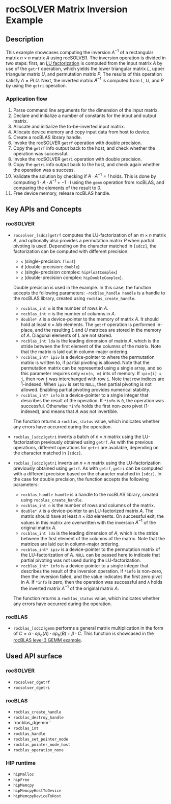 # rocSOLVER Matrix Inversion Example

## Description
This example showcases computing the inversion $A^{-1}$ of a rectangular matrix $n\times n$ matrix $A$ using rocSOLVER. The inversion operation is divided in two steps: first, an [LU factorization](https://en.wikipedia.org/wiki/LU_decomposition) is computed from the input matrix $A$ by use of the `getrf` operation, which yields the lower triangular matrix $L$, upper triangular matrix $U$, and permutation matrix $P$. The results of this operation satisfy $A = PLU$. Next, the inverted matrix $A^{-1}$ is computed from $L$, $U$, and $P$ by using the `getri` operation.

### Application flow
1. Parse command line arguments for the dimension of the input matrix.
2. Declare and initialize a number of constants for the input and output matrix.
3. Allocate and initialize the to-be-inverted input matrix.
4. Allocate device memory and copy input data from host to device.
5. Create a rocBLAS library handle.
6. Invoke the rocSOLVER `getrf` operation with double precision.
7. Copy the `getrf` info output back to the host, and check whether the operation was successful.
9. Invoke the rocSOLVER `getri` operation with double precision.
10. Copy the `getri` info output back to the host, and check again whether the operation was a success.
11. Validate the solution by checking if $A\cdot A^{-1} = I$ holds. This is done by computing $1\cdot A \cdot A^{-1} + -1 \cdot I$ using the `gemm` operation from rocBLAS, and comparing the elements of the result to 0.
12. Free device memory, release rocBLAS handle.

## Key APIs and Concepts
### rocSOLVER
- `rocsolver_[sdcz]getrf` computes the LU-factorization of an $m\times n$ matrix $A$, and optionally also provides a permutation matrix $P$ when partial pivoting is used. Depending on the character matched in `[sdcz]`, the factorization can be computed with different precision:
    - `s` (single-precision: `float`)
    - `d` (double-precision: `double`)
    - `c` (single-precision complex: `hipFloatComplex`)
    - `z` (double-precision complex: `hipDoubleComplex`).

    Double precision is used in the example. In this case, the function accepts the following parameters:
    -`rocblas_handle handle` is a handle to the rocBLAS library, created using `rocblas_create_handle`.
    - `rocblas_int m` is the number of rows in $A$.
    - `rocblas_int n` is the number of columns in $A$.
    - `double* A` is a device-pointer to the memory of matrix $A$. It should hold at least $n\times lda$ elements. The `getrf` operation is performed in-place, and the resulting $L$ and $U$ matrices are stored in the memory of $A$. Diagonal elements of $L$ are not stored.
    - `rocblas_int lda` is the leading dimension of matrix $A$, which is the stride between the first element of the columns of the matrix. Note that the matrix is laid out in column-major ordering.
    - `rocblas_int* ipiv` is a device-pointer to where the permutation matrix is written to, if partial pivoting is allowed. Note that the permutation matrix can be represented using a single array, and so this parameter requires only `min(n, m)` ints of memory. If `ipiv[i] = j`, then row `j` was interchanged with row `i`. Note that row indices are 1-indexed. When `ipiv` is set to `NULL`, then partial pivoting is not allowed. Enabling partial pivoting provides numerical stability.
    - `rocblas_int* info` is a device-pointer to a single integer that describes the result of the operation. If `*info` is `0`, the operation was successful. Otherwise `*info` holds the first non-zero pivot (1-indexed), and means that $A$ was not invertible.

    The function returns a `rocblas_status` value, which indicates whether any errors have occurred during the operation.

- `rocblas_[sdcz]getri` inverts a batch of $n\times n$ matrix using the LU-factorization previously obtained using `getrf`. As with the previous operations, different operations for `getri` are available, depending on the character matched in `[sdcz]`.
- `rocblas_[sdcz]getri` inverts an $n\times n$ matrix using the LU-factorization previously obtained using `getrf`. As with `getrf`, `getri` can be computed with a different precision based on the character matched in `[sdcz]`.
    In the case for double precision, the function accepts the following parameters:
    - `rocblas_handle handle` is a handle to the rocBLAS library, created using `rocblas_create_handle`.
    - `rocblas_int n` is the number of rows and columns of the matrix.
    - `double* A` is a device-pointer to an LU-factorized matrix $A$. The matrix should have at least $n\times lda$ elements. On successful exit, the values in this matrix are overwritten with the inversion $A^{-1}$ of the original matrix $A$.
    - `rocblas_int lda` is the leading dimension of $A$, which is the stride between the first element of the columns of the matrix. Note that the matrices are laid out in column-major ordering.
    - `rocblas_int* ipiv` is a device-pointer to the permutation matrix of the LU-factorization of $A$. `NULL` can be passed here to indicate that partial pivoting was not used during the LU-factorization.
    - `rocblas_int* info` is a device-pointer to a single integer that describes the result of the inversion operation. If `*info` is non-zero, then the inversion failed, and the value indicates the first zero pivot in $A$. If `*info` is zero, then the operation was successful and `A` holds the inverted matrix $A^{-1}$ of the original matrix $A$.

    The function returns a `rocblas_status` value, which indicates whether any errors have occurred during the operation.

### rocBLAS
- `rocblas_[sdcz]gemm` performs a general matrix multiplication in the form of $C = \alpha\cdot op_a(A)\cdot op_b(B) + \beta\cdot C$. This function is showcased in the [rocBLAS level 3 GEMM example](/Libraries/rocBLAS/level_3/gemm/).

## Used API surface
### rocSOLVER
- `rocsolver_dgetrf`
- `rocsolver_dgetri`

### rocBLAS
- `rocblas_create_handle`
- `rocblas_destroy_handle`
- `rocblas_dgemm``
- `rocblas_int`
- `rocblas_handle`
- `rocblas_set_pointer_mode`
- `rocblas_pointer_mode_host`
- `rocblas_operation_none`

### HIP runtime
- `hipMalloc`
- `hipFree`
- `hipMemcpy`
- `hipMemcpyHostToDevice`
- `hipMemcpyDeviceToHost`
